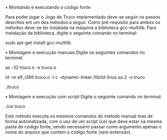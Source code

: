 • Montando e executando o código fonte
 
Para poder jogar o Jogo de Truco implementado deve-se seguir os passos descritos em um dos métodos a seguir.
Como pré-requisito para ambos os métodos deve-se ter instalada na máquina a biblioteca gcc-multilib.
Para instalação da biblioteca, digite o seguinte comando no terminal:  
 
sudo apt-get install gcc-multilib 

• Montagem e execução manuais
Digite os seguintes comandos no terminal: 

as -32 truco.s -o truco.o

ld -m elf_i386 truco.o -l c -dynamic-linker /lib/ld-linux.so.2 -o truco

./truco 

• Montagem e execução com script
Digite o seguinte comando no terminal: 
 
./ce truco 
 
Este método executa os mesmos comandos do método manual mas de forma automatizada, com o uso de um script (ce) que deve estar na mesma pasta do código fonte, sendo necessário passar como argumento apenas o nome do arquivo que contém o código fonte (sem extensão). 
